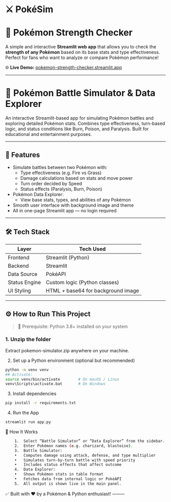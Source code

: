 # ⚔ PokéSim
# 🐉 Pokémon Strength Checker

A simple and interactive **Streamlit web app** that allows you to check the **strength of any Pokémon** based on its base stats and type effectiveness. Perfect for fans who want to analyze or compare Pokémon performance!

🌐 **Live Demo:** [pokemon-strength-checker.streamlit.app](https://pokemon-strength-checker.streamlit.app/)

---
# 🧬 Pokémon Battle Simulator & Data Explorer

An interactive Streamlit-based app for simulating Pokémon battles and exploring detailed Pokémon stats. Combines type effectiveness, turn-based logic, and status conditions like Burn, Poison, and Paralysis. Built for educational and entertainment purposes.

---

## 🚀 Features

- Simulate battles between two Pokémon with:
  - Type effectiveness (e.g. Fire vs Grass)
  - Damage calculations based on stats and move power
  - Turn order decided by Speed
  - Status effects (Paralysis, Burn, Poison)
- Pokémon Data Explorer:
  - View base stats, types, and abilities of any Pokémon
- Smooth user interface with background image and theme
- All in one-page Streamlit app — no login required

---

## 🛠 Tech Stack

| Layer        | Tech Used            |
|--------------|----------------------|
| Frontend     | Streamlit (Python)   |
| Backend      | Streamlit            |
| Data Source  | PokéAPI |
| Status Engine| Custom logic (Python classes) |
| UI Styling   | HTML + base64 for background image |

---



## ⚙ How to Run This Project

> 🧩 Prerequisite: Python 3.8+ installed on your system

### 1. Unzip the folder
Extract pokemon-simulator.zip anywhere on your machine.

2. Set up a Python environment (optional but recommended)

```bash
python -m venv venv
## Activate:
source venv/bin/activate        # On macOS / Linux
venv\Scripts\activate.bat       # On Windows
```


3. Install dependencies

```bash
pip install -r requirements.txt
```


4. Run the App

```bash
streamlit run app.py
```

🧪 How It Works
```bash
	1.	Select “Battle Simulator” or “Data Explorer” from the sidebar.
	2.	Enter Pokémon names (e.g. charizard, blastoise).
	3.	Battle Simulator:
	•	Computes damage using attack, defense, and type multiplier
	•	Simulates turn-by-turn battle with speed priority
	•	Includes status effects that affect outcome
	4.	Data Explorer:
	•	Shows Pokémon stats in table format
	•	Fetches data from internal logic or PokéAPI
	5.	All output is shown live in the main panel.
```
✅ Built with ❤️ by a Pokémon & Python enthusiast!
⸻
